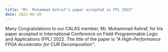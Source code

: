 ```yaml
---
title: "Mr. Muhammad Ashraf's paper accepted in FPL 2022"
date: 2022-06-20
---
```


<!--more-->

Many Congratulations to our CALAS member, Mr. Muhammad Ashraf, for his paper accepted in International Conference on Field-Programmable Logic and Applications (FPL) 2022. The title of the paper is *"A High-Performance FPGA Accelerator for CUR Decomposition"*.